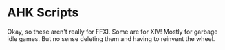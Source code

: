 # AHK Scripts
Okay, so these aren't really for FFXI. Some are for XIV! Mostly for garbage idle games. But no sense deleting them and having to reinvent the wheel.